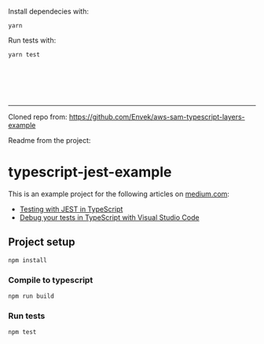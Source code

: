 Install dependecies with:

```yarn```

Run tests with:

```yarn test```






<br>

<br>

<br>

<br>

________________

Cloned repo from: https://github.com/Envek/aws-sam-typescript-layers-example 

Readme from the project:
# typescript-jest-example
This is an example project for the following articles on [medium.com](https://medium.com):
- [Testing with JEST in TypeScript](https://itnext.io/testing-with-jest-in-typescript-cc1cd0095421)
- [Debug your tests in TypeScript with Visual Studio Code](https://bromix.medium.com/debug-your-tests-in-typescript-with-visual-studio-code-911a4cada9cd)

## Project setup
```
npm install
```

### Compile to typescript
```
npm run build
```

### Run tests
```
npm test
```
